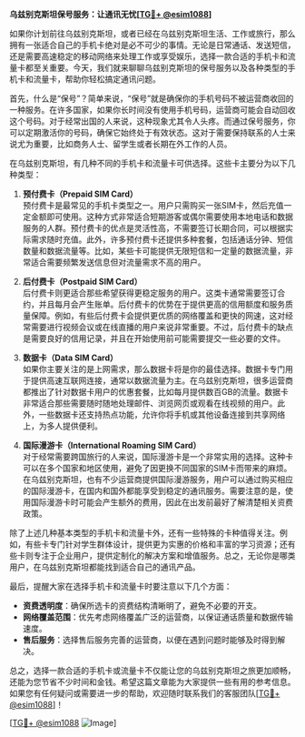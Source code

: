 **乌兹别克斯坦保号服务：让通讯无忧[[TG💪+ @esim1088](https://t.me/s/esim1088)]**

如果你计划前往乌兹别克斯坦，或者已经在乌兹别克斯坦生活、工作或旅行，那么拥有一张适合自己的手机卡绝对是必不可少的事情。无论是日常通话、发送短信，还是需要高速稳定的移动网络来处理工作或享受娱乐，选择一款合适的手机卡和流量卡都至关重要。今天，我们就来聊聊乌兹别克斯坦的保号服务以及各种类型的手机卡和流量卡，帮助你轻松搞定通讯问题。

首先，什么是“保号”？简单来说，“保号”就是确保你的手机号码不被运营商收回的一种服务。在许多国家，如果你长时间没有使用手机号码，运营商可能会自动回收这个号码。对于经常出国的人来说，这种现象尤其令人头疼。而通过保号服务，你可以定期激活你的号码，确保它始终处于有效状态。这对于需要保持联系的人士来说尤为重要，比如商务人士、留学生或者长期在外工作的人员。

在乌兹别克斯坦，有几种不同的手机卡和流量卡可供选择。这些卡主要分为以下几种类型：

1. **预付费卡（Prepaid SIM Card）**  
   预付费卡是最常见的手机卡类型之一。用户只需购买一张SIM卡，然后充值一定金额即可使用。这种方式非常适合短期游客或偶尔需要使用本地电话和数据服务的人群。预付费卡的优点是灵活性高，不需要签订长期合同，可以根据实际需求随时充值。此外，许多预付费卡还提供多种套餐，包括通话分钟、短信数量和数据流量等。比如，某些卡可能提供无限短信和一定量的数据流量，非常适合需要频繁发送信息但对流量需求不高的用户。

2. **后付费卡（Postpaid SIM Card）**  
   后付费卡则更适合那些希望获得更稳定服务的用户。这类卡通常需要签订合约，并且每月会产生账单。后付费卡的优势在于提供更高的信用额度和服务质量保障。例如，有些后付费卡会提供更优质的网络覆盖和更快的网速，这对经常需要进行视频会议或在线直播的用户来说非常重要。不过，后付费卡的缺点是需要良好的信用记录，并且在开始使用前可能需要提交一些必要的文件。

3. **数据卡（Data SIM Card）**  
   如果你主要关注的是上网需求，那么数据卡将是你的最佳选择。数据卡专门用于提供高速互联网连接，通常以数据流量为主。在乌兹别克斯坦，很多运营商都推出了针对数据卡用户的优惠套餐，比如每月提供数百GB的流量。数据卡非常适合那些需要随时随地处理邮件、浏览网页或观看在线视频的用户。此外，一些数据卡还支持热点功能，允许你将手机或其他设备连接到共享网络上，为多人提供便利。

4. **国际漫游卡（International Roaming SIM Card）**  
   对于经常需要跨国旅行的人来说，国际漫游卡是一个非常实用的选择。这种卡可以在多个国家和地区使用，避免了因更换不同国家的SIM卡而带来的麻烦。在乌兹别克斯坦，也有不少运营商提供国际漫游服务，用户可以通过购买相应的国际漫游卡，在国内和国外都能享受到稳定的通讯服务。需要注意的是，使用国际漫游卡时可能会产生额外的费用，因此在出发前最好了解清楚相关资费政策。

除了上述几种基本类型的手机卡和流量卡外，还有一些特殊的卡种值得关注。例如，有些卡专门针对学生群体设计，提供更为实惠的价格和丰富的学习资源；还有些卡则专注于企业用户，提供定制化的解决方案和增值服务。总之，无论你是哪类用户，在乌兹别克斯坦都能找到适合自己的通讯产品。

最后，提醒大家在选择手机卡和流量卡时要注意以下几个方面：
- **资费透明度**：确保所选卡的资费结构清晰明了，避免不必要的开支。
- **网络覆盖范围**：优先考虑网络覆盖广泛的运营商，以保证通话质量和数据传输速度。
- **售后服务**：选择售后服务完善的运营商，以便在遇到问题时能够及时得到解决。

总之，选择一款合适的手机卡或流量卡不仅能让您的乌兹别克斯坦之旅更加顺畅，还能为您节省不少时间和金钱。希望这篇文章能为大家提供一些有用的参考信息。如果您有任何疑问或需要进一步的帮助，欢迎随时联系我们的客服团队[[TG💪+ @esim1088](https://t.me/s/esim1088)]！

[[TG💪+ @esim1088](https://t.me/s/esim1088) ![Image](https://i.postimg.cc/4NQfJmqS/Snipaste-2025-05-13-00-14-12.png)]